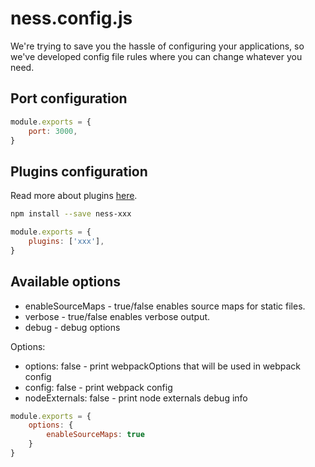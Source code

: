 # ness.config.js

We're trying to save you the hassle of configuring your applications, so we've developed config file rules where you can change whatever you need.

## Port configuration

```javascript title='ness.config.js' showLineNumbers
module.exports = {
    port: 3000,
}
```

## Plugins configuration

Read more about plugins [here](/docs/plugins/your-own-plugin).

```bash
npm install --save ness-xxx
```

```javascript title='ness.config.js' showLineNumbers
module.exports = {
    plugins: ['xxx'],
}
```

## Available options

+ enableSourceMaps - true/false enables source maps for static files.
+ verbose - true/false enables verbose output.
+ debug - debug options

Options:

+ options: false - print webpackOptions that will be used in webpack config
+ config: false - print webpack config
+ nodeExternals: false - print node externals debug info

```javascript title='ness.config.js' showLineNumbers
module.exports = {
    options: {
        enableSourceMaps: true
    }
}
```